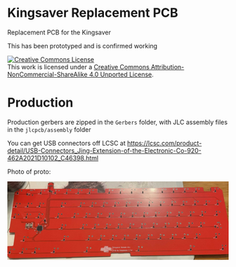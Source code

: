 # Kingsaver Replacement PCB

Replacement PCB for the Kingsaver

This has been prototyped and is confirmed working

<a rel="license" href="http://creativecommons.org/licenses/by-nc-sa/4.0/"><img alt="Creative Commons License" style="border-width:0" src="https://i.creativecommons.org/l/by-nc-sa/4.0/88x31.png" /></a><br />This work is licensed under a <a rel="license" href="http://creativecommons.org/licenses/by-nc-sa/4.0/">Creative Commons Attribution-NonCommercial-ShareAlike 4.0 Unported License</a>.

# Production

Production gerbers are zipped in the `Gerbers` folder, with JLC assembly files in the `jlcpcb/assembly` folder

You can get USB connectors off LCSC at <https://lcsc.com/product-detail/USB-Connectors_Jing-Extension-of-the-Electronic-Co-920-462A2021D10102_C46398.html>

Photo of proto:

![Photo of proto](img/proto.jpg)
